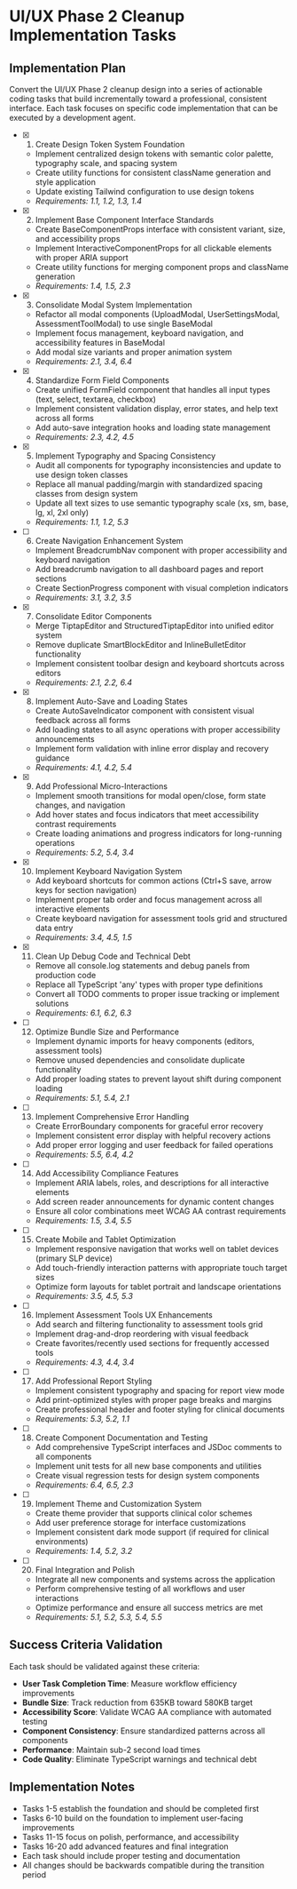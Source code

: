 # UI/UX Phase 2 Cleanup Implementation Tasks

## Implementation Plan

Convert the UI/UX Phase 2 cleanup design into a series of actionable coding tasks that build incrementally toward a professional, consistent interface. Each task focuses on specific code implementation that can be executed by a development agent.

- [x] 1. Create Design Token System Foundation
  - Implement centralized design tokens with semantic color palette, typography scale, and spacing system
  - Create utility functions for consistent className generation and style application
  - Update existing Tailwind configuration to use design tokens
  - _Requirements: 1.1, 1.2, 1.3, 1.4_

- [x] 2. Implement Base Component Interface Standards
  - Create BaseComponentProps interface with consistent variant, size, and accessibility props
  - Implement InteractiveComponentProps for all clickable elements with proper ARIA support
  - Create utility functions for merging component props and className generation
  - _Requirements: 1.4, 1.5, 2.3_

- [x] 3. Consolidate Modal System Implementation
  - Refactor all modal components (UploadModal, UserSettingsModal, AssessmentToolModal) to use single BaseModal
  - Implement focus management, keyboard navigation, and accessibility features in BaseModal
  - Add modal size variants and proper animation system
  - _Requirements: 2.1, 3.4, 6.4_

- [x] 4. Standardize Form Field Components
  - Create unified FormField component that handles all input types (text, select, textarea, checkbox)
  - Implement consistent validation display, error states, and help text across all forms
  - Add auto-save integration hooks and loading state management
  - _Requirements: 2.3, 4.2, 4.5_

- [x] 5. Implement Typography and Spacing Consistency
  - Audit all components for typography inconsistencies and update to use design token classes
  - Replace all manual padding/margin with standardized spacing classes from design system
  - Update all text sizes to use semantic typography scale (xs, sm, base, lg, xl, 2xl only)
  - _Requirements: 1.1, 1.2, 5.3_

- [ ] 6. Create Navigation Enhancement System
  - Implement BreadcrumbNav component with proper accessibility and keyboard navigation
  - Add breadcrumb navigation to all dashboard pages and report sections
  - Create SectionProgress component with visual completion indicators
  - _Requirements: 3.1, 3.2, 3.5_

- [x] 7. Consolidate Editor Components
  - Merge TiptapEditor and StructuredTiptapEditor into unified editor system
  - Remove duplicate SmartBlockEditor and InlineBulletEditor functionality
  - Implement consistent toolbar design and keyboard shortcuts across editors
  - _Requirements: 2.1, 2.2, 6.4_

- [x] 8. Implement Auto-Save and Loading States
  - Create AutoSaveIndicator component with consistent visual feedback across all forms
  - Add loading states to all async operations with proper accessibility announcements
  - Implement form validation with inline error display and recovery guidance
  - _Requirements: 4.1, 4.2, 5.4_

- [x] 9. Add Professional Micro-Interactions
  - Implement smooth transitions for modal open/close, form state changes, and navigation
  - Add hover states and focus indicators that meet accessibility contrast requirements
  - Create loading animations and progress indicators for long-running operations
  - _Requirements: 5.2, 5.4, 3.4_

- [x] 10. Implement Keyboard Navigation System
  - Add keyboard shortcuts for common actions (Ctrl+S save, arrow keys for section navigation)
  - Implement proper tab order and focus management across all interactive elements
  - Create keyboard navigation for assessment tools grid and structured data entry
  - _Requirements: 3.4, 4.5, 1.5_

- [x] 11. Clean Up Debug Code and Technical Debt
  - Remove all console.log statements and debug panels from production code
  - Replace all TypeScript 'any' types with proper type definitions
  - Convert all TODO comments to proper issue tracking or implement solutions
  - _Requirements: 6.1, 6.2, 6.3_

- [ ] 12. Optimize Bundle Size and Performance
  - Implement dynamic imports for heavy components (editors, assessment tools)
  - Remove unused dependencies and consolidate duplicate functionality
  - Add proper loading states to prevent layout shift during component loading
  - _Requirements: 5.1, 5.4, 2.1_

- [ ] 13. Implement Comprehensive Error Handling
  - Create ErrorBoundary components for graceful error recovery
  - Implement consistent error display with helpful recovery actions
  - Add proper error logging and user feedback for failed operations
  - _Requirements: 5.5, 6.4, 4.2_

- [ ] 14. Add Accessibility Compliance Features
  - Implement ARIA labels, roles, and descriptions for all interactive elements
  - Add screen reader announcements for dynamic content changes
  - Ensure all color combinations meet WCAG AA contrast requirements
  - _Requirements: 1.5, 3.4, 5.5_

- [ ] 15. Create Mobile and Tablet Optimization
  - Implement responsive navigation that works well on tablet devices (primary SLP device)
  - Add touch-friendly interaction patterns with appropriate touch target sizes
  - Optimize form layouts for tablet portrait and landscape orientations
  - _Requirements: 3.5, 4.5, 5.3_

- [ ] 16. Implement Assessment Tools UX Enhancements
  - Add search and filtering functionality to assessment tools grid
  - Implement drag-and-drop reordering with visual feedback
  - Create favorites/recently used sections for frequently accessed tools
  - _Requirements: 4.3, 4.4, 3.4_

- [ ] 17. Add Professional Report Styling
  - Implement consistent typography and spacing for report view mode
  - Add print-optimized styles with proper page breaks and margins
  - Create professional header and footer styling for clinical documents
  - _Requirements: 5.3, 5.2, 1.1_

- [ ] 18. Create Component Documentation and Testing
  - Add comprehensive TypeScript interfaces and JSDoc comments to all components
  - Implement unit tests for all new base components and utilities
  - Create visual regression tests for design system components
  - _Requirements: 6.4, 6.5, 2.3_

- [ ] 19. Implement Theme and Customization System
  - Create theme provider that supports clinical color schemes
  - Add user preference storage for interface customizations
  - Implement consistent dark mode support (if required for clinical environments)
  - _Requirements: 1.4, 5.2, 3.2_

- [ ] 20. Final Integration and Polish
  - Integrate all new components and systems across the application
  - Perform comprehensive testing of all workflows and user interactions
  - Optimize performance and ensure all success metrics are met
  - _Requirements: 5.1, 5.2, 5.3, 5.4, 5.5_

## Success Criteria Validation

Each task should be validated against these criteria:
- **User Task Completion Time**: Measure workflow efficiency improvements
- **Bundle Size**: Track reduction from 635KB toward 580KB target
- **Accessibility Score**: Validate WCAG AA compliance with automated testing
- **Component Consistency**: Ensure standardized patterns across all components
- **Performance**: Maintain sub-2 second load times
- **Code Quality**: Eliminate TypeScript warnings and technical debt

## Implementation Notes

- Tasks 1-5 establish the foundation and should be completed first
- Tasks 6-10 build on the foundation to implement user-facing improvements
- Tasks 11-15 focus on polish, performance, and accessibility
- Tasks 16-20 add advanced features and final integration
- Each task should include proper testing and documentation
- All changes should be backwards compatible during the transition period